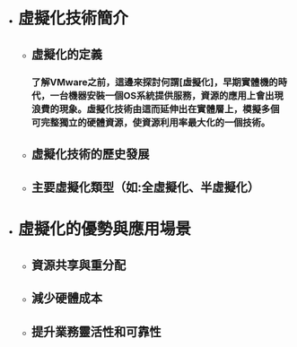 - # 虛擬化技術簡介
  - ## 虛擬化的定義
    ### 了解VMware之前，這邊來探討何謂[虛擬化]，早期實體機的時代，一台機器安裝一個OS系統提供服務，資源的應用上會出現浪費的現象。虛擬化技術由這而延伸出在實體層上，模擬多個可完整獨立的硬體資源，使資源利用率最大化的一個技術。
  - ## 虛擬化技術的歷史發展
  - ## 主要虛擬化類型（如:全虛擬化、半虛擬化）
- # 虛擬化的優勢與應用場景
  - ## 資源共享與重分配
  - ## 減少硬體成本
  - ## 提升業務靈活性和可靠性
